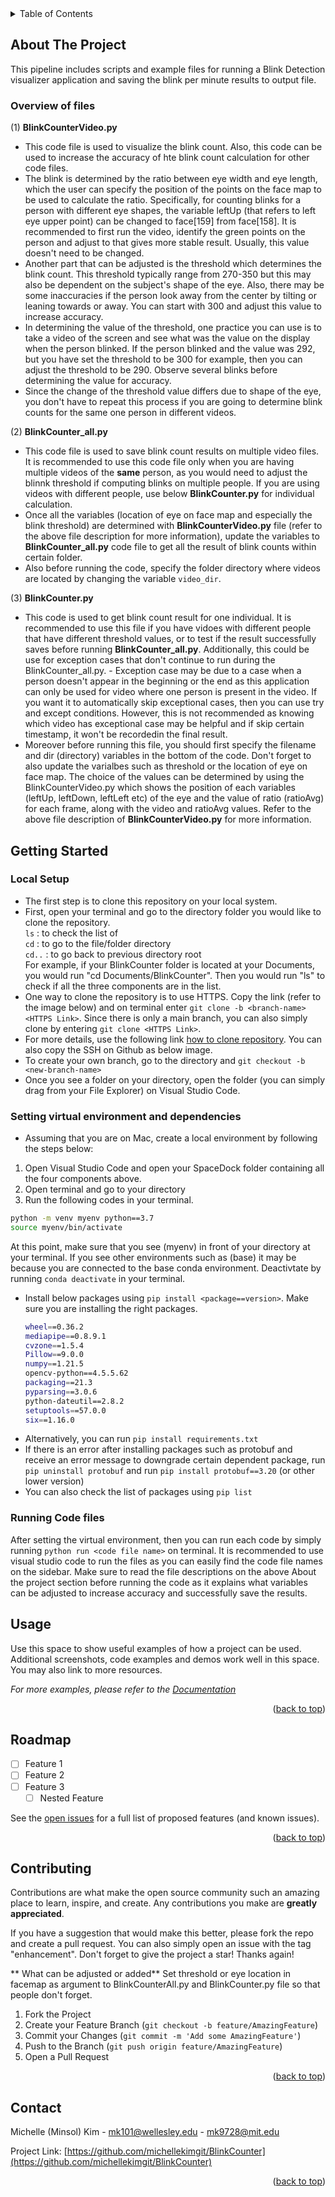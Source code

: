 <!-- TABLE OF CONTENTS -->
<details>
  <summary>Table of Contents</summary>
  <ol>
    <li>
      <a href="#about-the-project">About The Project</a>
    </li>
    <li>
      <a href="#getting-started">Getting Started</a>
      <ul>
        <li><a href="#Local Setup">Local Setup</a></li>
        <li><a href="#Setting virtual environment and dependenciess">Setting virtual environment and dependencies</a></li>
      </ul>
    </li>
    <li><a href="#usage">Usage</a></li>
    <li><a href="#roadmap">Roadmap</a></li>
    <li><a href="#contributing">contributing</a></li>
    <li><a href="#contact">Contact</a></li>
  </ol>
</details>


<!-- ABOUT THE PROJECT -->
## About The Project
This pipeline includes scripts and example files for running a Blink Detection visualizer application and saving the blink per minute results to output file. 

### Overview of files 
(1) **BlinkCounterVideo.py** 
- This code file is used to visualize the blink count. Also, this code can be used to increase the accuracy of hte blink count calculation for other code files.
- The blink is determined by the ratio between eye width and eye length, which the user can specify the position of the points on the face map to be used to calculate the ratio. Specifically, for counting blinks for a person with different eye shapes, the variable leftUp (that refers to left eye upper point) can be changed to face[159] from face[158]. It is recommended to first run the video, identify the green points on the person and adjust to that gives more stable result. Usually, this value doesn't need to be changed. 
- Another part that can be adjusted is the threshold which determines the blink count. This threshold typically range from 270-350 but this may also be dependent on the subject's shape of the eye. Also, there may be some inaccuracies if the person look away from the center by tilting or leaning towards or away. You can start with 300 and adjust this value to increase accuracy.
- In determining the value of the threshold, one practice you can use is to take a video of the screen and see what was the value on the display when the person blinked. If the person blinked and the value was 292, but you have set the threshold to be 300 for example, then you can adjust the threshold to be 290. Observe several blinks before determining the value for accuracy.
- Since the change of the threshold value differs due to shape of the eye, you don't have to repeat this process if you are going to determine blink counts for the same one person in different videos.


(2) **BlinkCounter_all.py**
- This code file is used to save blink count results on multiple video files. It is recommended to use this code file only when you are having multiple videos of the **same** person, as you would need to adjust the blinnk threshold if computing blinks on multiple people. If you are using videos with different people, use below **BlinkCounter.py** for individual calculation.
- Once all the variables (location of eye on face map and especially the blink threshold) are determined with **BlinkCounterVideo.py** file (refer to the above file description for more information), update the variables to **BlinkCounter_all.py** code file to get all the result of blink counts within certain folder.
- Also before running the code, specify the folder directory where videos are located by changing the variable `video_dir`. 

(3) **BlinkCounter.py**
- This code is used to get blink count result for one individual. It is recommended to use this file if you have vidoes with different people that have different threshold values, or to test if the result successfully saves before running **BlinkCounter_all.py**. Additionally, this could be use for exception cases that don't continue to run during the BlinkCounter_all.py. - Exception case may be due to a case when a person doesn't appear in the beginning or the end as this application can only be used for video where one person is present in the video. If you want it to automatically skip exceptional cases, then you can use try and except conditions. However, this is not recommended as knowing which video has exceptional case may be helpful and if skip certain timestamp, it won't be recordedin the final result.
- Moreover before running this file, you should first specify the filename and dir (directory) variables in the bottom of the code. Don't forget to also update the varialbes such as threshold or the location of eye on face map. The choice of the values can be determined by using the BlinkCounterVideo.py which shows the position of each variables (leftUp, leftDown, leftLeft etc) of the eye and the value of ratio (ratioAvg) for each frame, along with the video and ratioAvg values. Refer to the above file description of **BlinkCounterVideo.py** for more information.

<!-- GETTING STARTED -->
## Getting Started
### Local Setup 
 * The first step is to clone this repository on your local system.
 * First, open your terminal and go to the directory folder you would like to clone the repository. <br>
       `ls` : to check the list of <br> 
       `cd` : to go to the file/folder directory <br> 
       `cd..` : to go back to previous directory root<br> 
   For example, if your BlinkCounter folder is located at your Documents, you would run "cd Documents/BlinkCounter". Then you would run "ls" to check if all the three components are in the list. <br> 
 * One way to clone the repository is to use HTTPS. Copy the link (refer to the image below) and on terminal enter `git clone -b <branch-name> <HTTPS Link>`. Since there is only a main branch, you can also simply clone by entering `git clone <HTTPS Link>`. 
 * For more details, use the following link [how to clone repository](https://docs.github.com/en/repositories/creating-and-managing-repositories/cloning-a-repository). You can also copy the SSH on Github as below image.
 * To create your own branch, go to the directory and `git checkout -b <new-branch-name>`
 * Once you see a folder on your directory, open the folder (you can simply drag from your File Explorer) on Visual Studio Code.

### Setting virtual environment and dependencies
* Assuming that you are on Mac, create a local environment by following the steps below: 

1. Open Visual Studio Code and open your SpaceDock folder containing all the four components above.
2. Open terminal and go to your directory <br> 
3. Run the following codes in your terminal.
   
```sh
python -m venv myenv python==3.7
source myenv/bin/activate
```
At this point, make sure that you see (myenv) in front of your directory at your terminal. If you see other environments such as (base) it may be because you are connected to the base conda environment. 
Deactivtate by running `conda deactivate` in your terminal.<br>
* Install below packages using `pip install <package==version>`. Make sure you are installing the right packages. 
  ```sh
  wheel==0.36.2
  mediapipe==0.8.9.1
  cvzone==1.5.4
  Pillow==9.0.0
  numpy==1.21.5
  opencv-python==4.5.5.62
  packaging==21.3
  pyparsing==3.0.6
  python-dateutil==2.8.2
  setuptools==57.0.0
  six==1.16.0
  ```
* Alternatively, you can run `pip install requirements.txt`
* If there is an error after installing packages such as protobuf and receive an error message to downgrade certain dependent package, run `pip uninstall protobuf` and run `pip install protobuf==3.20` (or other lower version) 
* You can also check the list of packages using `pip list`

### Running Code files
After setting the virtual environment, then you can run each code by simply running `python run <code file name>` on terminal.
It is recommended to use visual studio code to run the files as you can easily find the code file names on the sidebar. 
Make sure to read the file descriptions on the above About the  project section before running the code as it explains what variables can be adjusted to increase accuracy and successfully save the results. 

<!-- USAGE EXAMPLES -->
## Usage

Use this space to show useful examples of how a project can be used. Additional screenshots, code examples and demos work well in this space. You may also link to more resources.

_For more examples, please refer to the [Documentation](https://example.com)_

<p align="right">(<a href="#readme-top">back to top</a>)</p>



<!-- ROADMAP -->
## Roadmap

- [ ] Feature 1
- [ ] Feature 2
- [ ] Feature 3
    - [ ] Nested Feature

See the [open issues](https://github.com/github_username/repo_name/issues) for a full list of proposed features (and known issues).

<p align="right">(<a href="#readme-top">back to top</a>)</p>



<!-- CONTRIBUTING -->
## Contributing

Contributions are what make the open source community such an amazing place to learn, inspire, and create. Any contributions you make are **greatly appreciated**.

If you have a suggestion that would make this better, please fork the repo and create a pull request. You can also simply open an issue with the tag "enhancement".
Don't forget to give the project a star! Thanks again!

** What can be adjusted or added** 
Set threshold or eye location in facemap as argument to BlinkCounterAll.py and BlinkCounter.py file so that people don't forget. 




1. Fork the Project
2. Create your Feature Branch (`git checkout -b feature/AmazingFeature`)
3. Commit your Changes (`git commit -m 'Add some AmazingFeature'`)
4. Push to the Branch (`git push origin feature/AmazingFeature`)
5. Open a Pull Request

<p align="right">(<a href="#readme-top">back to top</a>)</p>

<!-- CONTACT -->
## Contact

Michelle (Minsol) Kim - mk101@wellesley.edu - mk9728@mit.edu

Project Link: [https://github.com/michellekimgit/BlinkCounter](https://github.com/michellekimgit/BlinkCounter)

<p align="right">(<a href="#readme-top">back to top</a>)</p>
